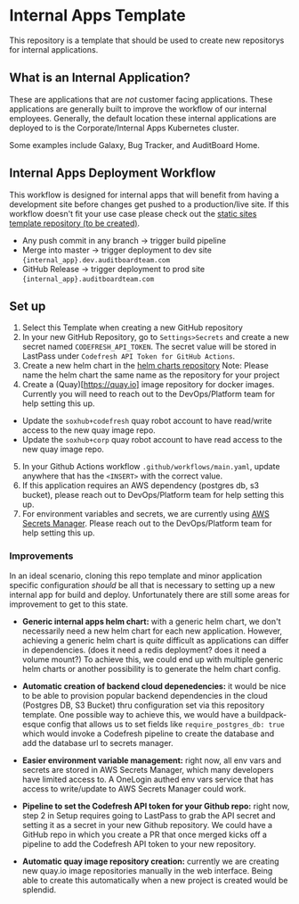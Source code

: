 # Internal Apps Template
This repository is a template that should be used to create new repositorys for internal applications.

## What is an Internal Application?
These are applications that are _not_ customer facing applications. These applications are generally built to improve the workflow of our internal employees. Generally, the default location these internal applications are deployed to is the Corporate/Internal Apps Kubernetes cluster.

Some examples include Galaxy, Bug Tracker, and AuditBoard Home.

## Internal Apps Deployment Workflow
This workflow is designed for internal apps that will benefit from having a development site before changes get pushed to a production/live site. If this workflow doesn't fit your use case please check out the [static sites template repository (to be created)](https://www.google.com).

* Any push commit in any branch -> trigger build pipeline
* Merge into master -> trigger deployment to dev site `{internal_app}.dev.auditboardteam.com`
* GitHub Release -> trigger deployment to prod site `{internal_app}.auditboardteam.com`

## Set up
1. Select this Template when creating a new GitHub repository
2. In your new GitHub Repository, go to `Settings>Secrets` and create a new secret named `CODEFRESH_API_TOKEN`. The secret value will be stored in LastPass under `Codefresh API Token for GitHub Actions`.
3. Create a new helm chart in the [helm charts repository](https://github.com/soxhub/helm-charts)
Note: Please name the helm chart the same name as the repository for your project
4. Create a (Quay)[https://quay.io] image repository for docker images. Currently you will need to reach out to the DevOps/Platform team for help setting this up.
* Update the `soxhub+codefresh` quay robot account to have read/write access to the new quay image repo. 
* Update the `soxhub+corp` quay robot account to have read access to the new quay image repo. 
5. In your Github Actions workflow `.github/workflows/main.yaml`, update anywhere that has the `<INSERT>` with the correct value.
6. If this application requires an AWS dependency (postgres db, s3 bucket), please reach out to DevOps/Platform team for help setting this up.
7. For environment variables and secrets, we are currently using [AWS Secrets Manager](https://aws.amazon.com/secrets-manager/). Please reach out to the DevOps/Platform team for help setting this up.


### Improvements 
In an ideal scenario, cloning this repo template and minor application specific configuration _should_ be all that is necessary to setting up a new internal app for build and deploy. Unfortunately there are still some areas for improvement to get to this state. 

* **Generic internal apps helm chart:** with a generic helm chart, we don't necessarily need a new helm chart for each new application. However, achieving a generic helm chart is _quite_ difficult as applications can differ in dependencies. (does it need a redis deployment? does it need a volume mount?) To achieve this, we could end up with multiple generic helm charts or another possibility is to generate the helm chart config.

* **Automatic creation of backend cloud depenedencies:** it would be nice to be able to provision popular backend dependencies in the cloud (Postgres DB, S3 Bucket) thru configuration set via this repository template. One possible way to achieve this, we would have a buildpack-esque config that allows us to set fields like `require_postgres_db: true` which would invoke a Codefresh pipeline to create the database and add the database url to secrets manager.

* **Easier environment variable management:** right now, all env vars and secrets are stored in AWS Secrets Manager, which many developers have limited access to. A OneLogin authed env vars service that has access to write/update to AWS Secrets Manager could work.

* **Pipeline to set the Codefresh API token for your Github repo:** right now, step 2 in Setup requires going to LastPass to grab the API secret and setting it as a secret in your new Github repository. We could have a GitHub repo in which you create a PR that once merged kicks off a pipeline to add the Codefresh API token to your new repository.

* **Automatic quay image repository creation:** currently we are creating new quay.io image repositories manually in the web interface. Being able to create this automatically when a new project is created would be splendid.
